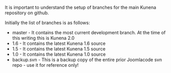 It is important to understand the setup of branches for the main Kunena repository on github.

Initially the list of branches is as follows:

* master - It contains the most current development branch. At the time of this writing this is Kunena 2.0
* 1.6 - It contains the latest Kunena 1.6 source
* 1.5 - It contains the latest Kunena 1.5 source
* 1.0 - It contains the latest Kunena 1.0 source
* backup.svn - This is a backup copy of the entire prior Joomlacode svn repo - use it for reference only!
